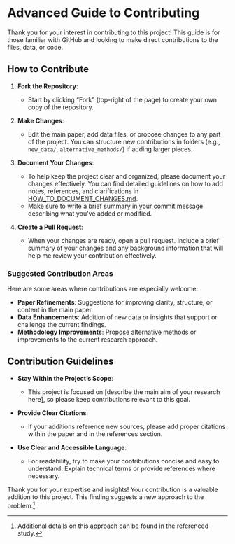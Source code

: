 # Advanced Guide to Contributing

Thank you for your interest in contributing to this project! This guide is for those familiar with GitHub and looking to make direct contributions to the files, data, or code.

## How to Contribute

1. **Fork the Repository**:
   - Start by clicking “Fork” (top-right of the page) to create your own copy of the repository.

2. **Make Changes**:
   - Edit the main paper, add data files, or propose changes to any part of the project. You can structure new contributions in folders (e.g., `new_data/`, `alternative_methods/`) if adding larger pieces.

3. **Document Your Changes**:
   - To help keep the project clear and organized, please document your changes effectively. You can find detailed guidelines on how to add notes, references, and clarifications in [HOW_TO_DOCUMENT_CHANGES.md](HOW_TO_DOCUMENT_CHANGES.md).
   - Make sure to write a brief summary in your commit message describing what you’ve added or modified.

4. **Create a Pull Request**:
   - When your changes are ready, open a pull request. Include a brief summary of your changes and any background information that will help me review your contribution effectively.

### Suggested Contribution Areas

Here are some areas where contributions are especially welcome:
   - **Paper Refinements**: Suggestions for improving clarity, structure, or content in the main paper.
   - **Data Enhancements**: Addition of new data or insights that support or challenge the current findings.
   - **Methodology Improvements**: Propose alternative methods or improvements to the current research approach.

## Contribution Guidelines

- **Stay Within the Project’s Scope**:
  - This project is focused on [describe the main aim of your research here], so please keep contributions relevant to this goal.
  
- **Provide Clear Citations**:
  - If your additions reference new sources, please add proper citations within the paper and in the references section.
  
- **Use Clear and Accessible Language**:
  - For readability, try to make your contributions concise and easy to understand. Explain technical terms or provide references where necessary.

Thank you for your expertise and insights! Your contribution is a valuable addition to this project.
This finding suggests a new approach to the problem.[^1]

[^1]: Additional details on this approach can be found in the referenced study.
